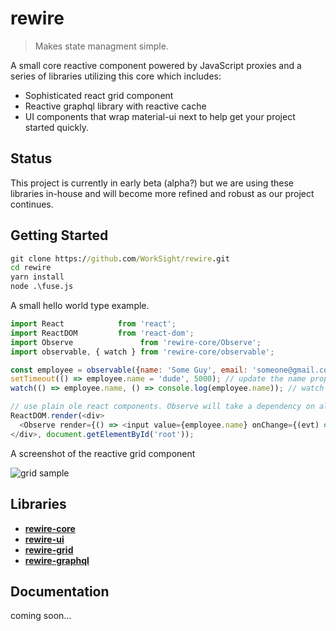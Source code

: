 # rewire
> Makes state managment simple.

A small core reactive component powered by JavaScript proxies and a series of libraries utilizing this core which includes:
* Sophisticated react grid component
* Reactive graphql library with reactive cache
* UI components that wrap material-ui next to help get your project started quickly.

Status
------
This project is currently in early beta (alpha?) but we are using these libraries in-house and will become more refined and robust as our project continues.

Getting Started
---------------

```cmd
git clone https://github.com/WorkSight/rewire.git
cd rewire
yarn install
node .\fuse.js
```

A small hello world type example.
```js
import React            from 'react';
import ReactDOM         from 'react-dom';
import Observe               from 'rewire-core/Observe';
import observable, { watch } from 'rewire-core/observable';

const employee = observable({name: 'Some Guy', email: 'someone@gmail.com'});
setTimeout(() => employee.name = 'dude', 5000); // update the name property asynchronously
watch(() => employee.name, () => console.log(employee.name)); // watch any changes to name and log them to the console.

// use plain ole react components. Observe will take a dependency on all properties accessed during render and only re-render the input when those dependencies change.
ReactDOM.render(<div>
  <Observe render={() => <input value={employee.name} onChange={(evt) => employee.name = evt.target.value} />} />
</div>, document.getElementById('root'));
```

A screenshot of the reactive grid component

![grid sample](resources/grid-sample.png)

Libraries
---------
* **[rewire-core](https://github.com/WorkSight/rewire/tree/master/packages/rewire-core)**
* **[rewire-ui](https://github.com/WorkSight/rewire/tree/master/packages/rewire-ui)**
* **[rewire-grid](https://github.com/WorkSight/rewire/tree/master/packages/rewire-grid)**
* **[rewire-graphql](https://github.com/WorkSight/rewire/tree/master/packages/rewire-graphql)**

Documentation
-------------
coming soon...